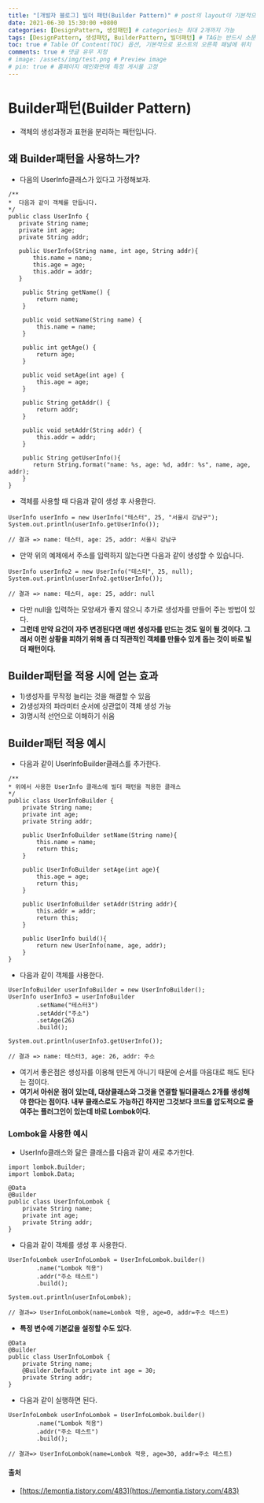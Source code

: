 ```yaml
---
title: "[개발자 블로그] 빌더 패턴(Builder Pattern)" # post의 layout이 기본적으로 post로 설정되어있어서 Front Matter에 따로 layout변수를 만들어 주지 않아도 됨
date: 2021-06-30 15:30:00 +0800
categories: [DesignPattern, 생성패턴] # categories는 최대 2개까지 가능
tags: [DesignPattern, 생성패턴, BuilderPattern, 빌더패턴] # TAG는 반드시 소문자로 이루어져야함, 0~무한개까지 지정 가능
toc: true # Table Of Content(TOC) 옵션, 기본적으로 포스트의 오른쪽 패널에 위치
comments: true # 댓글 유무 지정
# image: /assets/img/test.png # Preview image
# pin: true # 홈페이지 메인화면에 특정 게시물 고정
---
```


# Builder패턴(Builder Pattern)
- 객체의 생성과정과 표현을 분리하는 패턴입니다.

## 왜 Builder패턴을 사용하느가?
- 다음의 UserInfo클래스가 있다고 가정해보자.

~~~
/**
*  다음과 같이 객체를 만듭니다.
*/
public class UserInfo {
   private String name;
   private int age;
   private String addr;

   public UserInfo(String name, int age, String addr){
       this.name = name;
       this.age = age;
       this.addr = addr;
   }

    public String getName() {
        return name;
    }

    public void setName(String name) {
        this.name = name;
    }

    public int getAge() {
        return age;
    }

    public void setAge(int age) {
        this.age = age;
    }

    public String getAddr() {
        return addr;
    }

    public void setAddr(String addr) {
        this.addr = addr;
    }

    public String getUserInfo(){
       return String.format("name: %s, age: %d, addr: %s", name, age, addr);
    }
}
~~~

- 객체를 사용할 때 다음과 같이 생성 후 사용한다.

~~~
UserInfo userInfo = new UserInfo("테스터", 25, "서울시 강남구");
System.out.println(userInfo.getUserInfo());

// 결과 => name: 테스터, age: 25, addr: 서울시 강남구
~~~

- 만약 위의 예제에서 주소를 입력하지 않는다면 다음과 같이 생성할 수 있습니다.

~~~
UserInfo userInfo2 = new UserInfo("테스터", 25, null);
System.out.println(userInfo2.getUserInfo());

// 결과 => name: 테스터, age: 25, addr: null
~~~

- 다만 null을 입력하는 모양새가 좋지 않으니 추가로 생성자를 만들어 주는 방법이 있다.
- <b>그런데 만약 요건이 자주 변경된다면 매번 생성자를 만드는 것도 일이 될 것이다. 그래서 이런 상황을 피하기 위해 좀 더 직관적인 객체를 만들수 있게 돕는 것이 바로 빌더 패턴이다.</b>

## Builder패턴을 적용 시에 얻는 효과
- 1)생성자를 무작정 늘리는 것을 해결할 수 있음
- 2)생성자의 파라미터 순서에 상관없이 객체 생성 가능
- 3)명시적 선언으로 이해하기 쉬움

## Builder패턴 적용 예시
- 다음과 같이 UserInfoBuilder클래스를 추가한다.

~~~
/**
* 위에서 사용한 UserInfo 클래스에 빌더 패턴을 적용한 클래스
*/
public class UserInfoBuilder {
    private String name;
    private int age;
    private String addr;

    public UserInfoBuilder setName(String name){
        this.name = name;
        return this;
    }

    public UserInfoBuilder setAge(int age){
        this.age = age;
        return this;
    }

    public UserInfoBuilder setAddr(String addr){
        this.addr = addr;
        return this;
    }

    public UserInfo build(){
        return new UserInfo(name, age, addr);
    }
}
~~~

- 다음과 같이 객체를 사용한다.

~~~
UserInfoBuilder userInfoBuilder = new UserInfoBuilder();
UserInfo userInfo3 = userInfoBuilder
        .setName("테스터3")
        .setAddr("주소")
        .setAge(26)
        .build();

System.out.println(userInfo3.getUserInfo());

// 결과 => name: 테스터3, age: 26, addr: 주소
~~~

- 여기서 좋은점은 생성자를 이용해 만든게 아니기 때문에 순서를 마음대로 해도 된다는 점이다.
- <b>여기서 아쉬운 점이 있는데, 대상클래스와 그것을 연결할 빌더클래스 2개를 생성해야 한다는 점이다. 내부 클래스로도 가능하긴 하지만 그것보다 코드를 압도적으로 줄여주는 플러그인이 있는데 바로 Lombok이다.</b>

### Lombok을 사용한 예시
- UserInfo클래스와 닮은 클래스를 다음과 같이 새로 추가한다.

~~~
import lombok.Builder;
import lombok.Data;

@Data
@Builder
public class UserInfoLombok {
    private String name;
    private int age;
    private String addr;
}
~~~

- 다음과 같이 객체를 생성 후 사용한다.

~~~
UserInfoLombok userInfoLombok = UserInfoLombok.builder()
        .name("Lombok 적용")
        .addr("주소 테스트")
        .build();

System.out.println(userInfoLombok);

// 결과=> UserInfoLombok(name=Lombok 적용, age=0, addr=주소 테스트)
~~~

- <b>특정 변수에 기본값을 설정할 수도 있다.</b>

~~~
@Data
@Builder
public class UserInfoLombok {
    private String name;
    @Builder.Default private int age = 30;
    private String addr;
}
~~~

- 다음과 같이 실행하면 된다.

~~~
UserInfoLombok userInfoLombok = UserInfoLombok.builder()
        .name("Lombok 적용")
        .addr("주소 테스트")
        .build();

// 결과=> UserInfoLombok(name=Lombok 적용, age=30, addr=주소 테스트)
~~~

#### 출처
- [https://lemontia.tistory.com/483](https://lemontia.tistory.com/483)